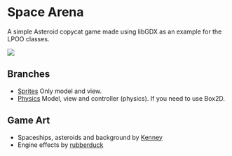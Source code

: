 # Space Arena

A simple Asteroid copycat game made using libGDX as an example for the LPOO classes.

![](https://github.com/arestivo/AsteroidArena/raw/sprites/images/screenshot.png)

## Branches

* [Sprites](https://github.com/arestivo/AsteroidArena/tree/sprites) Only model and view. 
* [Physics](https://github.com/arestivo/AsteroidArena/tree/physics) Model, view and controller (physics). If you need to use Box2D. 


## Game Art

* Spaceships, asteroids and background by [Kenney](http://opengameart.org/content/space-shooter-art)
* Engine effects by [rubberduck](http://opengameart.org/content/25-special-effects-rendered-with-blender)


